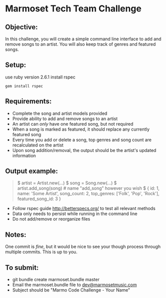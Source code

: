 # Marmoset Tech Team Challenge

## Objective:

In this challenge, you will create a simple command line interface to add and remove songs to an artist. You will also keep track of genres and featured songs.

## Setup:

use ruby version 2.6.1
install rspec

`gem install rspec`

## Requirements:

* Complete the song and artist models provided
* Provide ability to add and remove songs to an artist
* An artist can *only* have one featured song, but not required
* When a song is marked as featured, it should replace any currently featured song
* Every time you add or delete a song, top genres and song count are recalculated on the artist
* Upon song addition/removal, the output should be the artist's updated information

## Output example:

> $ artist = Artist.new(...)
> $ song = Song.new(...)
> $ artist.add_song(song) # name "add_song" however you wish
> $ { id: 1, name: 'Some Artist', song_count: 2, top_genres: ['Folk', 'Pop', 'Rock'], featured_song_id: 3 }

* Follow rspec guide http://betterspecs.org/ to test all relevant methods
* Data only needs to persist while running in the command line
* Do not add/remove or reorganize files

## Notes:

One commit is _fine_, but it would be nice to see your though process through multiple commits. This is up to you.

## To submit:

* git bundle create marmoset.bundle master
* Email the marmoset.bundle file to dev@marmosetmusic.com
* Subject should be "Marmo Code Challenge - Your Name"
